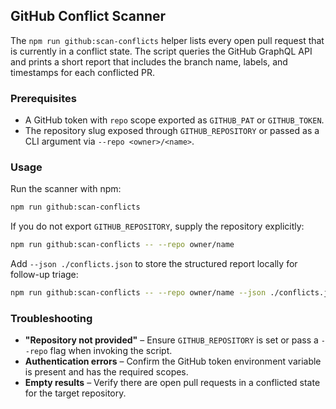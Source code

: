 ## GitHub Conflict Scanner

The `npm run github:scan-conflicts` helper lists every open pull request that is
currently in a conflict state. The script queries the GitHub GraphQL API and
prints a short report that includes the branch name, labels, and timestamps for
each conflicted PR.

### Prerequisites

- A GitHub token with `repo` scope exported as `GITHUB_PAT` or `GITHUB_TOKEN`.
- The repository slug exposed through `GITHUB_REPOSITORY` or passed as a CLI
  argument via `--repo <owner>/<name>`.

### Usage

Run the scanner with npm:

```bash
npm run github:scan-conflicts
```

If you do not export `GITHUB_REPOSITORY`, supply the repository explicitly:

```bash
npm run github:scan-conflicts -- --repo owner/name
```

Add `--json ./conflicts.json` to store the structured report locally for
follow-up triage:

```bash
npm run github:scan-conflicts -- --repo owner/name --json ./conflicts.json
```

### Troubleshooting

- **"Repository not provided"** – Ensure `GITHUB_REPOSITORY` is set or pass a
  `--repo` flag when invoking the script.
- **Authentication errors** – Confirm the GitHub token environment variable is
  present and has the required scopes.
- **Empty results** – Verify there are open pull requests in a conflicted state
  for the target repository.
